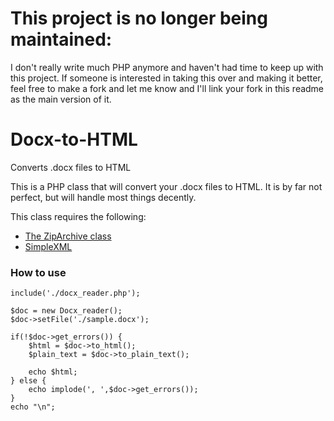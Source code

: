 # This project is no longer being maintained:

I don't really write much PHP anymore and haven't had time to keep up with this project. If someone is interested in taking this over and making it better, feel free to make a fork and let me know and I'll link your fork in this readme as the main version of it.

Docx-to-HTML
============

Converts .docx files to HTML

This is a PHP class that will convert your .docx files to HTML. It is by far not perfect, but will handle most things decently.

This class requires the following:

- [The ZipArchive class](http://php.net/manual/en/class.ziparchive.php)
- [SimpleXML](http://php.net/manual/en/book.simplexml.php)



### How to use

```
include('./docx_reader.php');

$doc = new Docx_reader();
$doc->setFile('./sample.docx');

if(!$doc->get_errors()) {
    $html = $doc->to_html();
    $plain_text = $doc->to_plain_text();

    echo $html;
} else {
    echo implode(', ',$doc->get_errors());
}
echo "\n";

```
